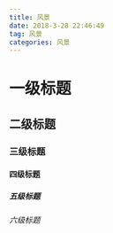 ```yaml
---
title: 风景
date: 2018-3-28 22:46:49
tag: 风景
categories: 风景
---
```


# 一级标题
## 二级标题
### 三级标题
#### 四级标题
##### 五级标题
###### 六级标题
